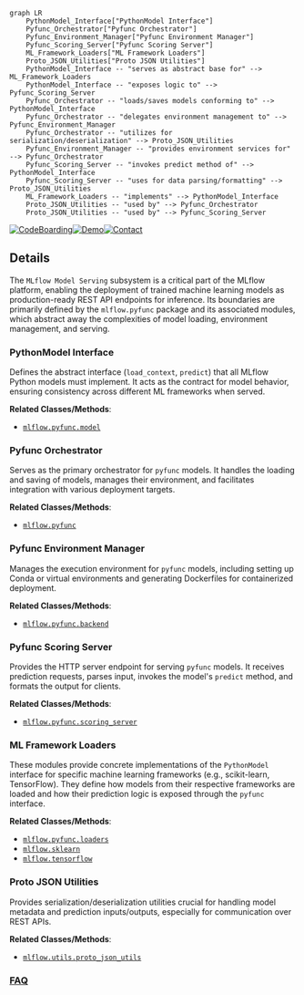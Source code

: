 ```mermaid
graph LR
    PythonModel_Interface["PythonModel Interface"]
    Pyfunc_Orchestrator["Pyfunc Orchestrator"]
    Pyfunc_Environment_Manager["Pyfunc Environment Manager"]
    Pyfunc_Scoring_Server["Pyfunc Scoring Server"]
    ML_Framework_Loaders["ML Framework Loaders"]
    Proto_JSON_Utilities["Proto JSON Utilities"]
    PythonModel_Interface -- "serves as abstract base for" --> ML_Framework_Loaders
    PythonModel_Interface -- "exposes logic to" --> Pyfunc_Scoring_Server
    Pyfunc_Orchestrator -- "loads/saves models conforming to" --> PythonModel_Interface
    Pyfunc_Orchestrator -- "delegates environment management to" --> Pyfunc_Environment_Manager
    Pyfunc_Orchestrator -- "utilizes for serialization/deserialization" --> Proto_JSON_Utilities
    Pyfunc_Environment_Manager -- "provides environment services for" --> Pyfunc_Orchestrator
    Pyfunc_Scoring_Server -- "invokes predict method of" --> PythonModel_Interface
    Pyfunc_Scoring_Server -- "uses for data parsing/formatting" --> Proto_JSON_Utilities
    ML_Framework_Loaders -- "implements" --> PythonModel_Interface
    Proto_JSON_Utilities -- "used by" --> Pyfunc_Orchestrator
    Proto_JSON_Utilities -- "used by" --> Pyfunc_Scoring_Server
```

[![CodeBoarding](https://img.shields.io/badge/Generated%20by-CodeBoarding-9cf?style=flat-square)](https://github.com/CodeBoarding/GeneratedOnBoardings)[![Demo](https://img.shields.io/badge/Try%20our-Demo-blue?style=flat-square)](https://www.codeboarding.org/demo)[![Contact](https://img.shields.io/badge/Contact%20us%20-%20contact@codeboarding.org-lightgrey?style=flat-square)](mailto:contact@codeboarding.org)

## Details

The `MLflow Model Serving` subsystem is a critical part of the MLflow platform, enabling the deployment of trained machine learning models as production-ready REST API endpoints for inference. Its boundaries are primarily defined by the `mlflow.pyfunc` package and its associated modules, which abstract away the complexities of model loading, environment management, and serving.

### PythonModel Interface
Defines the abstract interface (`load_context`, `predict`) that all MLflow Python models must implement. It acts as the contract for model behavior, ensuring consistency across different ML frameworks when served.


**Related Classes/Methods**:

- <a href="https://github.com/mlflow/mlflow/blob/master/mlflow/pyfunc/model.py" target="_blank" rel="noopener noreferrer">`mlflow.pyfunc.model`</a>


### Pyfunc Orchestrator
Serves as the primary orchestrator for `pyfunc` models. It handles the loading and saving of models, manages their environment, and facilitates integration with various deployment targets.


**Related Classes/Methods**:

- <a href="https://github.com/mlflow/mlflow/blob/master/mlflow/pyfunc/__init__.py" target="_blank" rel="noopener noreferrer">`mlflow.pyfunc`</a>


### Pyfunc Environment Manager
Manages the execution environment for `pyfunc` models, including setting up Conda or virtual environments and generating Dockerfiles for containerized deployment.


**Related Classes/Methods**:

- <a href="https://github.com/mlflow/mlflow/blob/master/mlflow/pyfunc/backend.py" target="_blank" rel="noopener noreferrer">`mlflow.pyfunc.backend`</a>


### Pyfunc Scoring Server
Provides the HTTP server endpoint for serving `pyfunc` models. It receives prediction requests, parses input, invokes the model's `predict` method, and formats the output for clients.


**Related Classes/Methods**:

- <a href="https://github.com/mlflow/mlflow/blob/master/mlflow/pyfunc/scoring_server" target="_blank" rel="noopener noreferrer">`mlflow.pyfunc.scoring_server`</a>


### ML Framework Loaders
These modules provide concrete implementations of the `PythonModel` interface for specific machine learning frameworks (e.g., scikit-learn, TensorFlow). They define how models from their respective frameworks are loaded and how their prediction logic is exposed through the `pyfunc` interface.


**Related Classes/Methods**:

- <a href="https://github.com/mlflow/mlflow/blob/master/mlflow/pyfunc/loaders/__init__.py" target="_blank" rel="noopener noreferrer">`mlflow.pyfunc.loaders`</a>
- <a href="https://github.com/mlflow/mlflow/blob/master/mlflow/sklearn" target="_blank" rel="noopener noreferrer">`mlflow.sklearn`</a>
- <a href="https://github.com/mlflow/mlflow/blob/master/mlflow/tensorflow" target="_blank" rel="noopener noreferrer">`mlflow.tensorflow`</a>


### Proto JSON Utilities
Provides serialization/deserialization utilities crucial for handling model metadata and prediction inputs/outputs, especially for communication over REST APIs.


**Related Classes/Methods**:

- <a href="https://github.com/mlflow/mlflow/blob/master/mlflow/utils/proto_json_utils.py" target="_blank" rel="noopener noreferrer">`mlflow.utils.proto_json_utils`</a>




### [FAQ](https://github.com/CodeBoarding/GeneratedOnBoardings/tree/main?tab=readme-ov-file#faq)